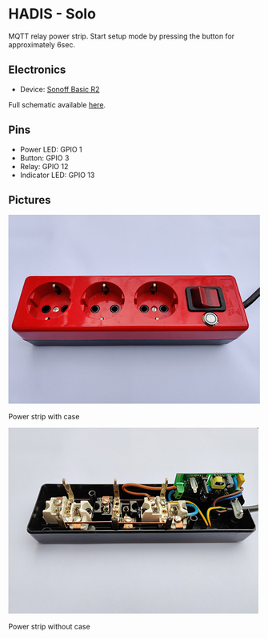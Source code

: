 # HADIS - Solo

MQTT relay power strip.
Start setup mode by pressing the button for approximately 6sec.

## Electronics
* Device: [Sonoff Basic R2](https://sonoff.tech/product/wifi-diy-smart-switches/basicr2)

Full schematic available [here](./assets/StripSchematic.pdf).

## Pins
* Power LED: GPIO 1
* Button: GPIO 3
* Relay: GPIO 12
* Indicator LED: GPIO 13

## Pictures

![Strip front](./assets/Thumb/Strip-Front.jpg)

Power strip with case

![Strip inside](./assets/Thumb/Strip-Inside.jpg)

Power strip without case

